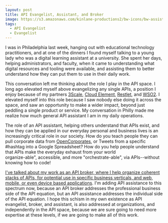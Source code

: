 ```yaml
---
layout: post
title: API Evangelist, Assistant, and Broker
image: https://s3.amazonaws.com/kinlane-productions2/bw-icons/bw-assistance.png
tags:
  - API Evangelist
  - Evangelist
---
```

I was in Philadelphia last week, hanging out with educational technology practitioners, and at one of the dinners I found myself talking to a young lady who was a digital learning assistant at a university. She spent her days, helping administrators, and faculty, when it came to understanding what digital resources and tooling were available, and assisting them to better understand how they can put them to use in their daily work. 

This conversation left me thinking about the role I play in the API space. I long ago elevated myself above evangelizing any single APIs, a position I enjoy because of my partners [3Scale](http://3scale.net), [Cloud Element](http://cloud-elements.com/), [Restlet](http://restlet.com/), and [WSO2](http://wso2.com). I elevated myself into this role because I saw nobody else doing it across the space, and saw an opportunity to make a wider impact, beyond just peddling a single product or service. My conversation in Philly made me realize how much general API assistant I am in my daily operations. 

The role of an API assistant, helping others understand that APIs exist, and how they can be applied in our everyday personal and business lives is an increasingly critical role in our society. How do you teach people they can pull corporate data from [OpenCorporates](https://opencorporates.com/), or Tweets from a specific #hashtag into a Google Spreadsheet? How do you help people understand that APIs make the everyday exhaust from your world  
organize-able", accessible, and more "orchestrate-able", via APIs--without knowing how to code!

[I've talked about my work as an API broker, where I help organize coherent stacks of APIs, for potential use in specific business verticals, and web, mobile, or even device based applications](http://apievangelist.com/2014/10/10/exploring-the-possibilities-of-being-an-api-broker/). I'm adding API assistance to this spectrum now, because an API broker addresses the professional business side of the API equation, but an API assistance addresses the individual side of the API equation. I hope this schism in my own existence as API evangelist, broker, and assistant, is also addressed at organizations, and independently in the API space, because we are sure going to need more expertise at these levels, if we are going to make all of this work.